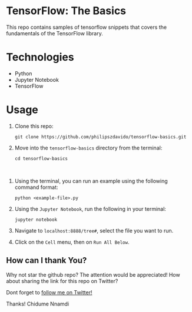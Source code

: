 # TensorFlow: The Basics

This repo contains samples of tensorflow snippets that covers the fundamentals of the TensorFlow library.

# Technologies

* Python
* Jupyter Notebook
* TensorFlow

# Usage
1.  Clone this repo:

        git clone https://github.com/philipszdavido/tensorflow-basics.git

1.  Move into the `tensorflow-basics` directory from the terminal:

        cd tensorflow-basics

        
1.  Using the terminal, you can run an example using the following command format:

        python <example-file>.py

1.  Using the `Jupyter Notebook`, run the following in your terminal:

        jupyter notebook

1.  Navigate to `localhost:8888/tree#`, select the file you want to run.
1.  Click on the `Cell` menu, then on `Run All Below`.

## How can I thank You?
Why not star the github repo? The attention would be appreciated! How about sharing the link for this repo on Twitter?

Dont forget to [follow me on Twitter!](https://twitter.com/ngArchangel)

Thanks! Chidume Nnamdi
